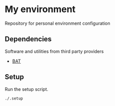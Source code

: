 # My environment
Repository for personal environment configuration

## Dependencies

Software and utilities from third party providers

* [BAT](https://github.com/sharkdp/bat)

## Setup

Run the setup script.

    ./.setup

